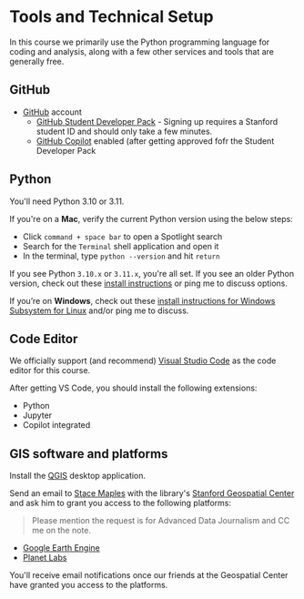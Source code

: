 # Tools and Technical Setup

In this course we primarily use the Python programming language for coding and analysis, along with a few other services and tools that are generally free.


## GitHub

- [GitHub](https://github.com/) account
  - [GitHub Student Developer Pack](https://education.github.com/pack) - Signing up requires a Stanford student ID and should only take a few minutes.
  - [GitHub Copilot](https://github.com/features/copilot) enabled (after getting approved fofr the Student Developer Pack

## Python

You'll need Python 3.10 or 3.11.

If you're on a **Mac**, verify the current Python version using the below steps:

- Click `command + space bar` to open a Spotlight search
- Search for the `Terminal` shell application and open it
- In the terminal, type `python --version` and hit `return`

If you see Python `3.10.x` or `3.11.x`, you're all set. If you see an older Python version, check out these [install instructions](https://github.com/stanfordjournalism/padj-code/blob/main/docs/tech_setup.md#mac) or ping me to discuss options.

If you’re on **Windows**, check out these [install instructions for Windows Subsystem for Linux](https://code.visualstudio.com/docs/remote/wsl) and/or ping me to discuss.

## Code Editor

We officially support (and recommend) [Visual Studio Code](https://code.visualstudio.com/) as the code editor for this course.

After getting VS Code, you should install the following extensions:

  - Python
  - Jupyter
  - Copilot integrated

## GIS software and platforms

Install the [QGIS](https://qgis.org/en/site/) desktop application.

Send an email to [Stace Maples](mailto:maples@stanford.edu) with the library's [Stanford Geospatial Center](https://library.stanford.edu/libraries/stanford-geospatial-center) and ask him to grant you access to the following platforms:

> Please mention the request is for Advanced Data Journalism and CC me on the note.

- [Google Earth Engine](https://guides.library.stanford.edu/googleearthengine)
- [Planet Labs](https://searchworks.stanford.edu/view/13157872)

You'll receive email notifications once our friends at the Geospatial Center have granted you access to the platforms.

